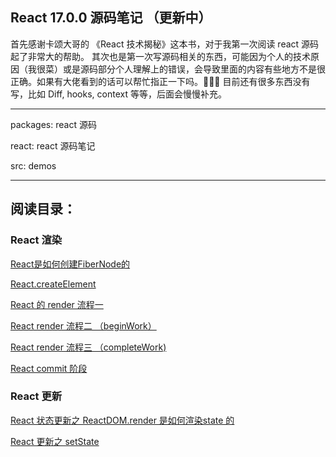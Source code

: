 ## React 17.0.0 源码笔记 （更新中）

首先感谢卡颂大哥的 《React 技术揭秘》这本书，对于我第一次阅读 react 源码起了非常大的帮助。
其次也是第一次写源码相关的东西，可能因为个人的技术原因（我很菜）或是源码部分个人理解上的错误，会导致里面的内容有些地方不是很正确。如果有大佬看到的话可以帮忙指正一下吗。🙏🙏🙏
目前还有很多东西没有写，比如 Diff, hooks, context 等等，后面会慢慢补充。

------------------------------------------------

packages: react 源码

react:  react 源码笔记

src: demos

---------------------------------

阅读目录：
------------------------------------------------

###  React 渲染

[React是如何创建FiberNode的](https://github.com/WangYueYang/react-code-test/blob/master/react/React%E6%98%AF%E5%A6%82%E4%BD%95%E5%88%9B%E5%BB%BAFiberNode%E7%9A%84.md)

[React.createElement](https://github.com/WangYueYang/react-code-test/blob/master/react/React.createElement.md)

[React 的 render 流程一](https://github.com/WangYueYang/react-code-test/blob/master/react/React%20%E7%9A%84%20render%E6%B5%81%E7%A8%8B%20%E4%B8%80.md)

[React render 流程二 （beginWork）](https://github.com/WangYueYang/react-code-test/blob/master/react/React%20render%20%E6%B5%81%E7%A8%8B%E4%BA%8C%20%EF%BC%88beginWork%EF%BC%89.md)

[React render 流程三 （completeWork)](https://github.com/WangYueYang/react-code-test/blob/master/react/React%20render%20%E6%B5%81%E7%A8%8B%E4%B8%89%20%EF%BC%88completeWork%EF%BC%89.md)

[React commit 阶段](https://github.com/WangYueYang/react-code-test/blob/master/react/React%20commit%20%E9%98%B6%E6%AE%B5.md)


### React 更新

[React 状态更新之 ReactDOM.render 是如何渲染state 的](https://github.com/WangYueYang/react-code-test/blob/master/react/React%20%E7%8A%B6%E6%80%81%E6%9B%B4%E6%96%B0%E4%B9%8B%20ReactDOM.render%20%E6%98%AF%E5%A6%82%E4%BD%95%E6%B8%B2%E6%9F%93state%20%E7%9A%84.md)

[React 更新之 setState](https://github.com/WangYueYang/react-code-test/blob/master/react/React%20%E6%9B%B4%E6%96%B0%E4%B9%8B%20setState.md)

